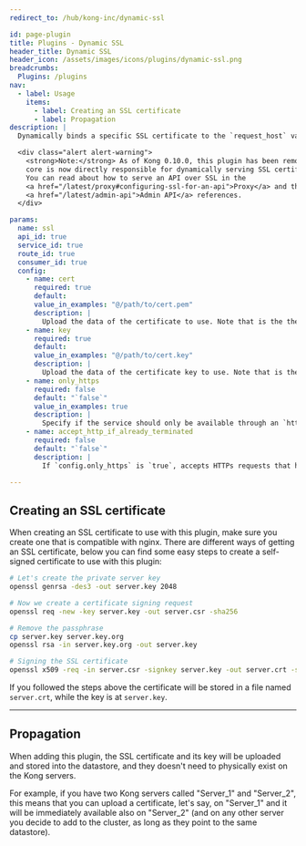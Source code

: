 ```yaml
---
redirect_to: /hub/kong-inc/dynamic-ssl

id: page-plugin
title: Plugins - Dynamic SSL
header_title: Dynamic SSL
header_icon: /assets/images/icons/plugins/dynamic-ssl.png
breadcrumbs:
  Plugins: /plugins
nav:
  - label: Usage
    items:
      - label: Creating an SSL certificate
      - label: Propagation
description: |
  Dynamically binds a specific SSL certificate to the `request_host` value of a service. In case you want to setup a global SSL certificate for **every API**, take a look at the [Kong SSL configuration options][configuration].

  <div class="alert alert-warning">
    <strong>Note:</strong> As of Kong 0.10.0, this plugin has been removed and the
    core is now directly responsible for dynamically serving SSL certificates.
    You can read about how to serve an API over SSL in the
    <a href="/latest/proxy#configuring-ssl-for-an-api">Proxy</a> and the
    <a href="/latest/admin-api">Admin API</a> references.
  </div>

params:
  name: ssl
  api_id: true
  service_id: true
  route_id: true
  consumer_id: true
  config:
    - name: cert
      required: true
      default:
      value_in_examples: "@/path/to/cert.pem"
      description: |
        Upload the data of the certificate to use. Note that is the the actual data of the key (not the path), so it should be sent in `multipart/form-data` upload request.
    - name: key
      required: true
      default:
      value_in_examples: "@/path/to/cert.key"
      description: |
        Upload the data of the certificate key to use. Note that is the the actual data of the key (not the path), so it should be sent in `multipart/form-data` upload request.
    - name: only_https
      required: false
      default: "`false`"
      value_in_examples: true
      description: |
        Specify if the service should only be available through an `https` protocol.
    - name: accept_http_if_already_terminated
      required: false
      default: "`false`"
      description: |
        If `config.only_https` is `true`, accepts HTTPs requests that have already been terminated by a proxy or load balancer and the `x-forwarded-proto: https` header has been added to the request. Only enable this option if the Kong server cannot be publicly accessed and the only entry-point is such proxy or load balancer.

---
```


## Creating an SSL certificate

When creating an SSL certificate to use with this plugin, make sure you create one that is compatible with nginx. There are different ways of getting an SSL certificate, below you can find some easy steps to create a self-signed certificate to use with this plugin:

```bash
# Let's create the private server key
openssl genrsa -des3 -out server.key 2048

# Now we create a certificate signing request
openssl req -new -key server.key -out server.csr -sha256

# Remove the passphrase
cp server.key server.key.org
openssl rsa -in server.key.org -out server.key

# Signing the SSL certificate
openssl x509 -req -in server.csr -signkey server.key -out server.crt -sha256
```

If you followed the steps above the certificate will be stored in a file named `server.crt`, while the key is at `server.key`.

----

## Propagation

When adding this plugin, the SSL certificate and its key will be uploaded and stored into the datastore, and they doesn't need to physically exist on the Kong servers.

For example, if you have two Kong servers called "Server_1" and "Server_2", this means that you can upload a certificate, let's say, on "Server_1" and it will be immediately available also on "Server_2" (and on any other server you decide to add to the cluster, as long as they point to the same datastore).

[api-object]: /latest/admin-api/#api-object
[configuration]: /latest/configuration#ssl_cert_path
